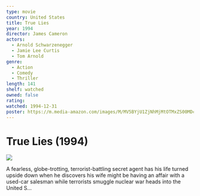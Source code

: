 ```yaml
---
type: movie
country: United States
title: True Lies
year: 1994
director: James Cameron
actors:
  - Arnold Schwarzenegger
  - Jamie Lee Curtis
  - Tom Arnold
genre:
  - Action
  - Comedy
  - Thriller
length: 141
shelf: watched
owned: false
rating:
watched: 1994-12-31
poster: https://m.media-amazon.com/images/M/MV5BYjU1ZjNhMjMtOTMxZS00MDc1LTlkNzQtZTdjNGQyYjQ4YTA4XkEyXkFqcGc@._V1_SX300.jpg
---
```


# True Lies (1994)

![](https://m.media-amazon.com/images/M/MV5BYjU1ZjNhMjMtOTMxZS00MDc1LTlkNzQtZTdjNGQyYjQ4YTA4XkEyXkFqcGc@._V1_SX300.jpg)

A fearless, globe-trotting, terrorist-battling secret agent has his life turned upside down when he discovers his wife might be having an affair with a used-car salesman while terrorists smuggle nuclear war heads into the United S...
